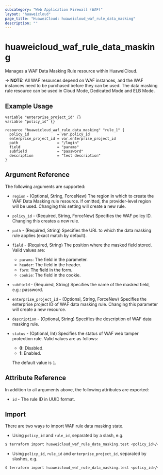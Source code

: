 ```yaml
---
subcategory: "Web Application Firewall (WAF)"
layout: "huaweicloud"
page_title: "HuaweiCloud: huaweicloud_waf_rule_data_masking"
description: ""
---
```


# huaweicloud_waf_rule_data_masking

Manages a WAF Data Masking Rule resource within HuaweiCloud.

-> **NOTE:** All WAF resources depend on WAF instances, and the WAF instances need to be purchased before they can be
used. The data masking rule resource can be used in Cloud Mode, Dedicated Mode and ELB Mode.

## Example Usage

```hcl
variable "enterprise_project_id" {}
variable "policy_id" {}

resource "huaweicloud_waf_rule_data_masking" "rule_1" {
  policy_id             = var.policy_id
  enterprise_project_id = var.enterprise_project_id
  path                  = "/login"
  field                 = "params"
  subfield              = "password"
  description           = "test description"
}
```

## Argument Reference

The following arguments are supported:

* `region` - (Optional, String, ForceNew) The region in which to create the WAF Data Masking rule resource. If omitted,
  the provider-level region will be used. Changing this setting will create a new rule.

* `policy_id` - (Required, String, ForceNew) Specifies the WAF policy ID. Changing this creates a new rule.

* `path` - (Required, String) Specifies the URL to which the data masking rule applies (exact match by default).

* `field` - (Required, String) The position where the masked field stored. Valid values are:
  + `params`: The field in the parameter.
  + `header`: The field in the header.
  + `form`: The field in the form.
  + `cookie`: The field in the cookie.

* `subfield` - (Required, String) Specifies the name of the masked field, e.g.: password.

* `enterprise_project_id` - (Optional, String, ForceNew) Specifies the enterprise project ID of WAF data masking rule.
  Changing this parameter will create a new resource.

* `description` - (Optional, String) Specifies the description of WAF data masking rule.

* `status` - (Optional, Int) Specifies the status of WAF web tamper protection rule.
  Valid values are as follows:
  + **0**: Disabled.
  + **1**: Enabled.

  The default value is `1`.

## Attribute Reference

In addition to all arguments above, the following attributes are exported:

* `id` - The rule ID in UUID format.

## Import

There are two ways to import WAF rule data masking state.

* Using `policy_id` and `rule_id`, separated by a slash, e.g.

```bash
$ terraform import huaweicloud_waf_rule_data_masking.test <policy_id>/<rule_id>
```

* Using `policy_id`, `rule_id` and `enterprise_project_id`, separated by slashes, e.g.

```bash
$ terraform import huaweicloud_waf_rule_data_masking.test <policy_id>/<rule_id>/<enterprise_project_id>
```
